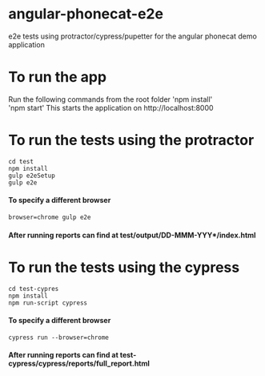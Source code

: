# angular-phonecat-e2e
e2e tests using protractor/cypress/pupetter for the angular phonecat demo application

# To run the app
Run the following commands from the root folder
'npm install'   
'npm start'
This starts the application on http://localhost:8000

# To run the tests using the protractor
`cd test`    
`npm install`    
`gulp e2eSetup`    
`gulp e2e`    

#### To specify a different browser
`browser=chrome gulp e2e`

#### After running reports can find at test/output/DD-MMM-YYY*/index.html


# To run the tests using the cypress
`cd test-cypres`    
`npm install`   
`npm run-script cypress`        

#### To specify a different browser
`cypress run --browser=chrome`

#### After running reports can find at test-cypress/cypress/reports/full_report.html


